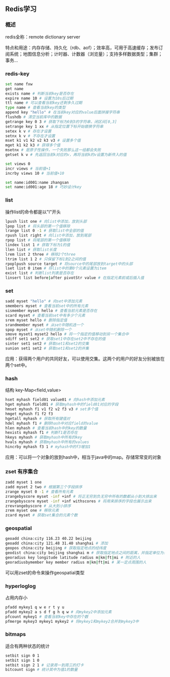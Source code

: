 ## Redis学习

### 概述

redis全称：remote dictionary server

特点和用途：内存存储、持久化（rdb、aof）；效率高，可用于高速缓存；发布订阅系统；地图信息分析；计时器、计数器（浏览量）；支持多样数据类型；集群；事务...

### redis-key

~~~bash
set name fxw 
get name
exists name # 判断当前key是否存在 
expire name 10 # 设置为10s后过期
ttl name # 可以查看当前key还剩多久过期
type name # 查看当前key的类型
append key "hello" # 在当前key对应的value后面拼接字符串
flushdb # 清空当前库中的数据
getrange key 0 3 # 获取下标为0到3的字符串，闭区间[0,3]
setrange key 1 xx # 从指定位置下标开始替换字符串
setex k v # 存在才设置
setnx k v # 不存在才设置
mset k1 v1 k2 v2 k3 v3 # 设置多个值
mget k1 k2 k3 # 获得多个值	
msetnx # 是原子性操作，一个失败那么这一组都会失败
getset k v # 先返回当前k对应的v，再将当前k的v设置为新传入的值
~~~

~~~bash
set views 0
incr views # 当前值+1
incrby views 10 # 当前值+10
~~~

```bash
set name:id001:name zhangsan
set name:id001:age 18 # 巧妙设计key
```

### list

操作list的命令都是以"l"开头

~~~bash
lpush list one # 向list中添加，放到头部
lpop list # 将头部的第一个值移除
lrange list 0 -1 # 获取list中全部的值
rpush list right # 向list中添加，放到尾部
rpop list # 将尾部的第一个值移除
lindex list 1 # 获取下标为1的值
llen list # 获取list长度
lrem list 2 three # 移除2个three
ltrim list 1 2 # 只保留下标1到2之间的值
rpoplpush source target # 将source中的尾部放到target中的头部
lset list 0 item # 将list中的第0个元素设置为item
exist list # 判断list列表是否存在
linsert list before|after pivotStr value # 在指定元素前或后插入值
~~~

### set

~~~bash
sadd myset "hello" # 向set中添加元素
smembers myset # 查看当前set中的所有元素
sismember myset hello # 查看当前元素是否存在
scard myset # 查看当前set中有多少个元素
srem myset hello # 删除指定值
srandmember myset # 从set中随机选一个
spop myset # 从set中随机删除一个
smove myset1 myset2 hello # 将一个指定的值移动到另一个集合中
sdiff set1 set2 # 获取set1中存在set2中不存在的值
sinter set1 set2 # 获取set1和set2的交集
sunion set1 set2 # 获取set1和set2的并集
~~~

应用：获得两个用户的共同好友，可以使用交集。这两个的用户的好友分别被放在两个set中。

### hash

结构 key-Map<field,value>

~~~bash
hset myhash field01 value01 # 向hash中添加元素
hget myhash field01 # 获取myhash中的field01对应的字段
hmset myhash f1 v1 f2 v2 f3 v3 # set多个值
hmget myhash f1 f2 f3
hgetall myhash # 获取所有键值对
hdel myhash f1 # 删除hash中对应field的value
hlen myhash # 查看当前hash中的key的数量
hexists myhash f1 # 判断f1是否存在
hkeys myhash # 获取myhash中所有的key
hvals myhash # 获取myhash中所有的values
hincrby	myhash f3 1 # myhash中的f3增加1
~~~

应用：可以将一个对象的放到hash中，相当于java中的map。存储常常变的对象

### zset 有序集合

~~~bash
zadd myset 1 one 
zadd myset 2 two # 根据第三个字段排序
zrange myset 0 -1 # 查看所有元素
zrangebyscore myset -inf +inf # 将正无穷到负无穷中所有的数都从小到大排出来
zrangebyscore myset -inf +inf withscores # 将用来排序的字段也展示出来 
zrevrangebyscore # 从大到小排序
zrem myset one # 移除元素
zcard myset # 获取set集合的元素个数
~~~

### geospatial

~~~bash
geoadd china:city 116.23 40.22 beijing
geoadd china:city 121.48 31.40 shanghai # 添加
geopos china:city beijing # 获取指定地点的经纬度
geodist china:city beijing shanghai m # 获取指定地点之间的距离，并指定单位为米(m)
georadius key longitude latitude radius m|km|ft|mi # 附近的人
georadiusbymember key member radius m|km|ft|mi # 某一定点周围的人
~~~

可以用zset的命令来操作geospatial类型

### hyperloglog

占用内存小

~~~bash
pfadd mykey1 q w e r t y u 
pfadd mykey2 a s d f g h q w # 向mykey2中添加元素
pfcount mykey1 # 查看当前key中存在的个数
pfmerge mykey3 mykey1 mykey2 # 将mykey1和mykey2合并到mykey3中
~~~

### bitmaps

适合有两种状态的统计

~~~bash
setbit sign 0 1
setbit sign 1 0
setbit sign 2 1 # 记录周一到周三的打卡
bitcount sign # 统计其中为值1的数量
~~~





